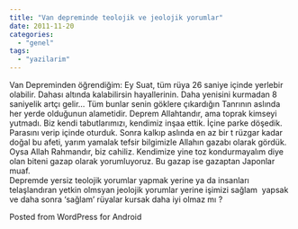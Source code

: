 ```yaml
---
title: "Van depreminde teolojik ve jeolojik yorumlar"
date: 2011-11-20
categories: 
  - "genel"
tags: 
  - "yazilarim"
---
```


Van Depreminden öğrendiğim: Ey Suat, tüm rüya 26 saniye içinde yerlebir olabilir. Dahası altında kalabilirsin hayallerinin. Daha yenisini kurmadan 8 saniyelik artçı gelir… Tüm bunlar senin göklere çıkardığın Tanrının aslında her yerde olduğunun alametidir. Deprem Allahtandır, ama toprak kimseyi yutmadı. Biz kendi tabutlarımızı, kendimiz inşaa ettik. İçine parke döşedik. Parasını verip içinde oturduk. Sonra kalkıp aslında en az bir t rüzgar kadar doğal bu afeti, yarım yamalak tefsir bilgimizle Allahın gazabı olarak gördük. Oysa Allah Rahmandır, biz cahiliz. Kendimize yine toz kondurmayalım diye olan biteni gazap olarak yorumluyoruz. Bu gazap ise gazaptan Japonlar muaf.  
Depremde yersiz teolojik yorumlar yapmak yerine ya da insanları telaşlandıran yetkin olmsyan jeolojik yorumlar yerine işimizi sağlam  yapsak ve daha sonra ‘sağlam’ rüyalar kursak daha iyi olmaz mı ?

  
  
  
Posted from WordPress for Android
